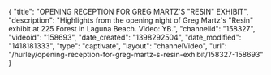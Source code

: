 {
    "title": "OPENING RECEPTION FOR GREG MARTZ'S \"RESIN\" EXHIBIT",
    "description": "Highlights from the opening night of Greg Martz's \"Resin\" exhibit at 225 Forest in Laguna Beach. Video: YB.",
    "channelid": "158327",
    "videoid": "158693",
    "date_created": "1398292504",
    "date_modified": "1418181333",
    "type": "captivate",
    "layout": "channelVideo",
    "url": "\/hurley\/opening-reception-for-greg-martz-s-resin-exhibit\/158327-158693"
}